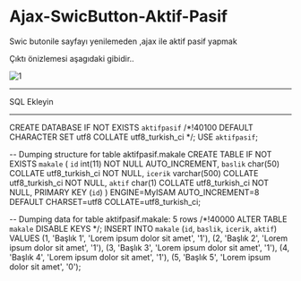 # Ajax-SwicButton-Aktif-Pasif
 Swic butonile sayfayı yenilemeden ,ajax ile aktif pasif yapmak 
 
 
 Çıktı önizlemesi aşagıdaki gibidir..

![1](https://user-images.githubusercontent.com/34952020/132059218-ffa9b1b5-90dd-4100-8aa2-150bd5acc23d.PNG)



*******************
SQL Ekleyin
*******************

CREATE DATABASE IF NOT EXISTS `aktifpasif` /*!40100 DEFAULT CHARACTER SET utf8 COLLATE utf8_turkish_ci */;
USE `aktifpasif`;

-- Dumping structure for table aktifpasif.makale
CREATE TABLE IF NOT EXISTS `makale` (
  `id` int(11) NOT NULL AUTO_INCREMENT,
  `baslik` char(50) COLLATE utf8_turkish_ci NOT NULL,
  `icerik` varchar(500) COLLATE utf8_turkish_ci NOT NULL,
  `aktif` char(1) COLLATE utf8_turkish_ci NOT NULL,
  PRIMARY KEY (`id`)
) ENGINE=MyISAM AUTO_INCREMENT=8 DEFAULT CHARSET=utf8 COLLATE=utf8_turkish_ci;

-- Dumping data for table aktifpasif.makale: 5 rows
/*!40000 ALTER TABLE `makale` DISABLE KEYS */;
INSERT INTO `makale` (`id`, `baslik`, `icerik`, `aktif`) VALUES
	(1, 'Başlık 1', 'Lorem ipsum dolor sit amet', '1'),
	(2, 'Başlık 2', 'Lorem ipsum dolor sit amet', '1'),
	(3, 'Başlık 3', 'Lorem ipsum dolor sit amet', '1'),
	(4, 'Başlık 4', 'Lorem ipsum dolor sit amet', '1'),
	(5, 'Başlık 5', 'Lorem ipsum dolor sit amet', '0');
